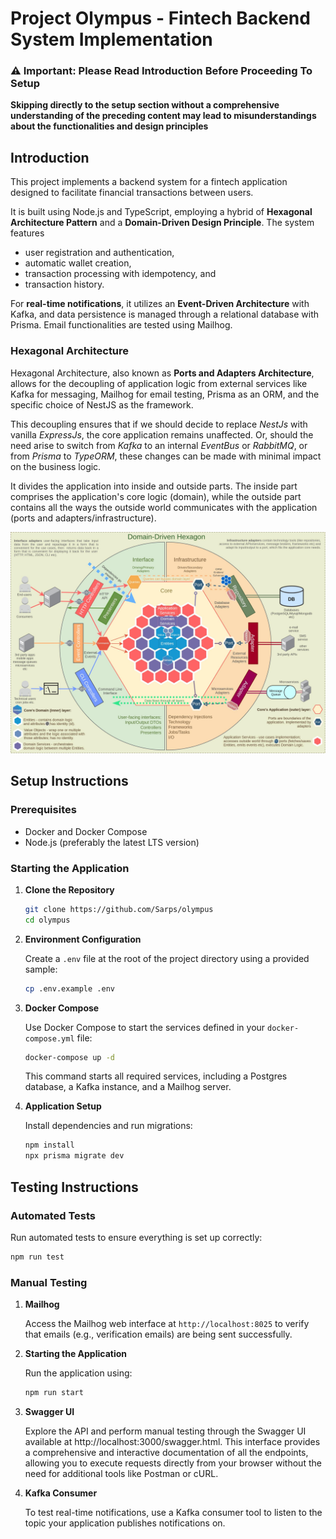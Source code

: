 # Project Olympus - Fintech Backend System Implementation

### ⚠️ **Important: Please Read Introduction Before Proceeding To Setup**
**Skipping directly to the setup section without a comprehensive understanding of the preceding content may lead to misunderstandings about the functionalities and design principles**

## Introduction

This project implements a backend system for a fintech application designed to facilitate financial transactions between users.

It is built using Node.js and TypeScript, employing a hybrid of **Hexagonal Architecture Pattern** and a **Domain-Driven Design Principle**. 
The system features 
- user registration and authentication, 
- automatic wallet creation,
- transaction processing with idempotency, and
- transaction history.

For **real-time notifications**, it utilizes an **Event-Driven Architecture** with Kafka, and data persistence is managed through a relational database with Prisma. Email functionalities are tested using Mailhog.

### Hexagonal Architecture

Hexagonal Architecture, also known as **Ports and Adapters Architecture**, allows for the decoupling of application logic from external services like Kafka for messaging, Mailhog for email testing, Prisma as an ORM, and the specific choice of NestJS as the framework.

This decoupling ensures that if we should decide to replace *NestJs* with vanilla *ExpressJs*, the core application remains unaffected. Or, should the need arise to switch from *Kafka* to an internal *EventBus* or *RabbitMQ*, or from *Prisma* to *TypeORM*, these changes can be made with minimal impact on the business logic.

It divides the application into inside and outside parts. The inside part comprises the application's core logic (domain), while the outside part contains all the ways the outside world communicates with the application (ports and adapters/infrastructure).

![Hexagonal Architecture](docs/assets/hexagonal.jpg?raw=true)

## Setup Instructions

### Prerequisites

- Docker and Docker Compose
- Node.js (preferably the latest LTS version)

### Starting the Application

1. **Clone the Repository**

   ```bash
   git clone https://github.com/Sarps/olympus
   cd olympus
   ```

2. **Environment Configuration**

   Create a `.env` file at the root of the project directory using a provided sample:
    
    ```bash
   cp .env.example .env
    ```

3. **Docker Compose**

   Use Docker Compose to start the services defined in your `docker-compose.yml` file:

   ```bash
   docker-compose up -d
   ```

   This command starts all required services, including a Postgres database, a Kafka instance, and a Mailhog server.

4. **Application Setup**

   Install dependencies and run migrations:

   ```bash
   npm install
   npx prisma migrate dev
   ```

## Testing Instructions

### Automated Tests

Run automated tests to ensure everything is set up correctly:

```bash
npm run test
```

### Manual Testing

1. **Mailhog**

   Access the Mailhog web interface at `http://localhost:8025` to verify that emails (e.g., verification emails) are being sent successfully.

2. **Starting the Application**

   Run the application using:

   ```bash
   npm run start
   ```
3. **Swagger UI**

    Explore the API and perform manual testing through the Swagger UI available at http://localhost:3000/swagger.html. This interface provides a comprehensive and interactive documentation of all the endpoints, allowing you to execute requests directly from your browser without the need for additional tools like Postman or cURL.

4. **Kafka Consumer**

   To test real-time notifications, use a Kafka consumer tool to listen to the topic your application publishes notifications on.

